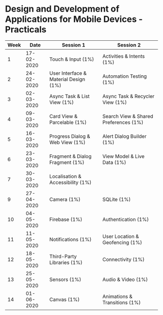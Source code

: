# Design and Development of Applications for Mobile Devices - Practicals

| Week 	| Date       	| Session 1                             	| Session 2                             	|
|------	|------------	|---------------------------------------	|---------------------------------------	|
| 1    	| 17-02-2020 	| Touch & Input (1%)                    	| Activities & Intents (1%)             	|
| 2    	| 24-02-2020 	| User Interface & Material Design (1%) 	| Automation Testing (1%)               	|
| 3    	| 02-03-2020 	| Async Task & List View (1%)           	| Async Task & Recycler View (1%)       	|
| 4    	| 09-03-2020 	| Card View & Parcelable (1%)           	| Search View & Shared Preferences (1%) 	|
| 5    	| 16-03-2020 	| Progress Dialog & Web View (1%)       	| Alert Dialog Builder (1%)             	|
| 6    	| 23-03-2020 	| Fragment & Dialog Fragment (1%)       	| View Model & Live Data (1%)           	|
| 7    	| 30-03-2020 	| Localisation & Accessibility (1%)     	|                                       	|
| 9    	| 27-04-2020 	| Camera (1%)                           	| SQLite (1%)                           	|
| 10   	| 04-05-2020 	| Firebase (1%)                         	| Authentication (1%)                   	|
| 11   	| 11-05-2020 	| Notifications (1%)                    	| User Location & Geofencing (1%)       	|
| 12   	| 18-05-2020 	| Third-Party Libraries (1%)            	| Connectivity (1%)                     	|
| 13   	| 25-05-2020 	| Sensors (1%)                          	| Audio & Video (1%)                    	|
| 14   	| 01-06-2020 	| Canvas (1%)                           	| Animations & Transitions (1%)         	|
